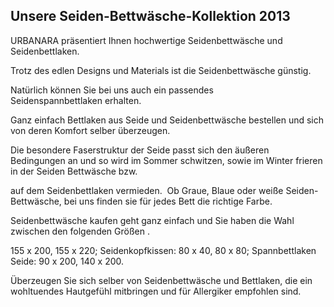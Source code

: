 Unsere Seiden-Bettwäsche-Kollektion 2013
----------------------------------------

URBANARA präsentiert Ihnen hochwertige Seidenbettwäsche und Seidenbettlaken.

Trotz des edlen Designs und Materials ist die Seidenbettwäsche günstig.

Natürlich können Sie bei uns auch ein passendes Seidenspannbettlaken erhalten.

Ganz einfach Bettlaken aus Seide und Seidenbettwäsche bestellen und sich von deren Komfort selber überzeugen.

Die besondere Faserstruktur der Seide passt sich den äußeren Bedingungen an und so wird im Sommer schwitzen, sowie im Winter frieren in der Seiden Bettwäsche bzw.

auf dem Seidenbettlaken vermieden.  Ob Graue, Blaue oder weiße Seiden-Bettwäsche, bei uns finden sie für jedes Bett die richtige Farbe.

Seidenbettwäsche kaufen geht ganz einfach und Sie haben die Wahl zwischen den folgenden Größen .

155 x 200, 155 x 220; Seidenkopfkissen: 80 x 40, 80 x 80; Spannbettlaken Seide: 90 x 200, 140 x 200.

Überzeugen Sie sich selber von Seidenbettwäsche und Bettlaken, die ein wohltuendes Hautgefühl mitbringen und für Allergiker empfohlen sind.
